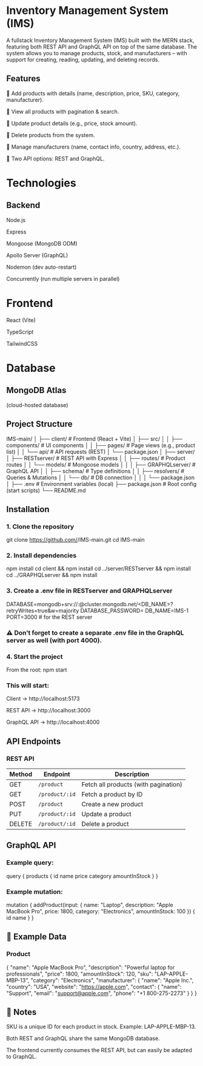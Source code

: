 # Inventory Management System (IMS)

A fullstack Inventory Management System (IMS) built with the MERN stack, featuring both REST API and GraphQL API on top of the same database.
The system allows you to manage products, stock, and manufacturers – with support for creating, reading, updating, and deleting records.

## Features

🔹 Add products with details (name, description, price, SKU, category, manufacturer).

🔹 View all products with pagination & search.

🔹 Update product details (e.g., price, stock amount).

🔹 Delete products from the system.

🔹 Manage manufacturers (name, contact info, country, address, etc.).

🔹 Two API options: REST and GraphQL.

# Technologies
## Backend

Node.js

Express

Mongoose (MongoDB ODM)

Apollo Server (GraphQL)

Nodemon (dev auto-restart)

Concurrently (run multiple servers in parallel)

# Frontend

React (Vite)

TypeScript

TailwindCSS

# Database

## MongoDB Atlas
 (cloud-hosted database)

 ## Project Structure

 IMS-main/
│
├── client/                  # Frontend (React + Vite)
│   ├── src/
│   │   ├── components/      # UI components
│   │   ├── pages/           # Page views (e.g., product list)
│   │   └── api/             # API requests (REST)
│   └── package.json
│
├── server/
│   ├── RESTserver/          # REST API with Express
│   │   ├── routes/          # Product routes
│   │   └── models/          # Mongoose models
│   │
│   ├── GRAPHQLserver/       # GraphQL API
│   │   ├── schema/          # Type definitions
│   │   ├── resolvers/       # Queries & Mutations
│   │   └── db/              # DB connection
│   │
│   └── package.json
│
├── .env                     # Environment variables (local)
├── package.json             # Root config (start scripts)
└── README.md

## Installation

### 1. Clone the repository
git clone https://github.com/<your-username>/IMS-main.git
cd IMS-main

### 2. Install dependencies
npm install
cd client && npm install
cd ../server/RESTserver && npm install
cd ../GRAPHQLserver && npm install

### 3. Create a .env file in RESTserver and GRAPHQLserver

DATABASE=mongodb+srv://<USER>:<PASSWORD>@cluster.mongodb.net/<DB_NAME>?retryWrites=true&w=majority
DATABASE_PASSWORD=<your password>
DB_NAME=IMS-1
PORT=3000   # for the REST server

### ⚠️ Don’t forget to create a separate .env file in the GraphQL server as well (with port 4000).

### 4. Start the project
 From the root:
 npm start

### This will start:

Client → http://localhost:5173

REST API → http://localhost:3000

GraphQL API → http://localhost:4000

## API Endpoints
### REST API

| Method | Endpoint       | Description                          |
| ------ | -------------- | ------------------------------------ |
| GET    | `/product`     | Fetch all products (with pagination) |
| GET    | `/product/:id` | Fetch a product by ID                |
| POST   | `/product`     | Create a new product                 |
| PUT    | `/product/:id` | Update a product                     |
| DELETE | `/product/:id` | Delete a product                     |


## GraphQL API
### Example query:

query {
  products {
    id
    name
    price
    category
    amountInStock
  }
}


### Example mutation:
mutation {
  addProduct(input: {
    name: "Laptop",
    description: "Apple MacBook Pro",
    price: 1800,
    category: "Electronics",
    amountInStock: 100
  }) {
    id
    name
  }
}

## 🧾 Example Data
### Product

{
  "name": "Apple MacBook Pro",
  "description": "Powerful laptop for professionals",
  "price": 1800,
  "amountInStock": 120,
  "sku": "LAP-APPLE-MBP-13",
  "category": "Electronics",
  "manufacturer": {
    "name": "Apple Inc.",
    "country": "USA",
    "website": "https://apple.com",
    "contact": {
      "name": "Support",
      "email": "support@apple.com",
      "phone": "+1 800-275-2273"
    }
  }
}

## 📌 Notes

SKU is a unique ID for each product in stock. Example: LAP-APPLE-MBP-13.

Both REST and GraphQL share the same MongoDB database.

The frontend currently consumes the REST API, but can easily be adapted to GraphQL.
